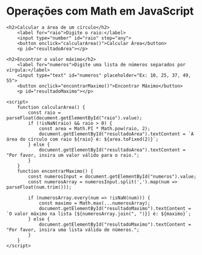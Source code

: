 <!DOCTYPE html>
<html lang="pt-BR">
<head>
    <meta charset="UTF-8">
    <meta name="viewport" content="width=device-width, initial-scale=1.0">
    <title>OBJ MATH</title>
</head>
<body>
    <h1>Operações com Math em JavaScript</h1>

    <h2>Calcular a área de um círculo</h2>
        <label for="raio">Digite o raio:</label>
        <input type="number" id="raio" step="any">
        <button onclick="calcularArea()">Calcular Área</button>
        <p id="resultadoArea"></p>

    <h2>Encontrar o valor máximo</h2>
        <label for="numeros">Digite uma lista de números separados por vírgula:</label>
        <input type="text" id="numeros" placeholder="Ex: 10, 25, 37, 49, 55">
        <button onclick="encontrarMaximo()">Encontrar Máximo</button>
        <p id="resultadoMaximo"></p>

    <script>
        function calcularArea() {
            const raio = parseFloat(document.getElementById("raio").value);
            if (!isNaN(raio) && raio > 0) {
                const area = Math.PI * Math.pow(raio, 2);
                document.getElementById("resultadoArea").textContent = `A área do círculo com raio ${raio} é: ${area.toFixed(2)}`;
            } else {
                document.getElementById("resultadoArea").textContent = "Por favor, insira um valor válido para o raio.";
            }
        }
        function encontrarMaximo() {
            const numerosInput = document.getElementById("numeros").value;
            const numerosArray = numerosInput.split(',').map(num => parseFloat(num.trim()));

            if (numerosArray.every(num => !isNaN(num))) {
                const maximo = Math.max(...numerosArray);
                document.getElementById("resultadoMaximo").textContent = `O valor máximo na lista [${numerosArray.join(", ")}] é: ${maximo}`;
            } else {
                document.getElementById("resultadoMaximo").textContent = "Por favor, insira uma lista válida de números.";
            }
        }
    </script>
</body>
</html>
